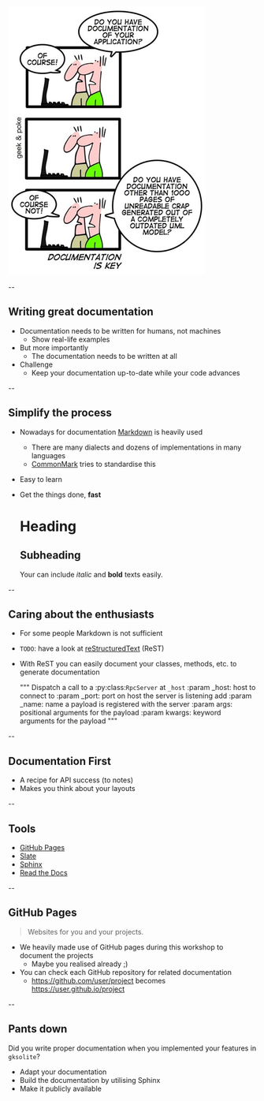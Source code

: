 ![Documentation is key](resources/documentation_key.jpg)

--

## Writing great documentation

* Documentation needs to be written for humans, not machines
    * Show real-life examples
* But more importantly
	* The documentation needs to be written at all
* Challenge <!-- .element: class="fragment" -->
    * Keep your documentation up-to-date while your code advances <!-- .element: class="fragment" -->

--

## Simplify the process

* Nowadays for documentation [Markdown](https://daringfireball.net/projects/markdown/syntax) is heavily used
	* There are many dialects and dozens of implementations in many languages
	* [CommonMark](http://commonmark.org) tries to standardise this
* Easy to learn
* Get the things done, **fast**


	# Heading

	## Subheading

	Your can include *italic* and **bold** texts easily.

--

## Caring about the enthusiasts

* For some people Markdown is not sufficient
* `TODO`: have a look at [reStructuredText](http://docutils.sourceforge.net/rst.html) (ReST)
* With ReST you can easily document your classes, methods, etc. to generate documentation


	"""
    Dispatch a call to a :py:class:`RpcServer` at ``_host``
    :param _host: host to connect to
    :param _port: port on host the server is listening add
    :param _name: name a payload is registered with the server
    :param args: positional arguments for the payload
    :param kwargs: keyword arguments for the payload
    """

--

## Documentation First

* A recipe for API success (to notes)
* Makes you think about your layouts

--

## Tools

* [GitHub Pages](https://pages.github.com)
* [Slate](https://github.com/lord/slate)
* [Sphinx](https://www.sphinx-doc.org)
* [Read the Docs](https://readthedocs.org)

--

## GitHub Pages

> Websites for you and your projects.

* We heavily made use of GitHub pages during this workshop to document the projects
	* Maybe you realised already ;)
* You can check each GitHub repository for related documentation
	* https://github.com/user/project becomes https://user.github.io/project

--

## Pants down

Did you write proper documentation when you implemented your features in `gksolite`?

* Adapt your documentation
* Build the documentation by utilising Sphinx
* Make it publicly available
